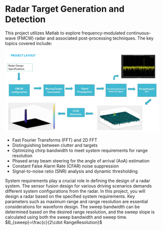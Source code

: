 # Radar Target Generation and Detection

This project utilizes Matlab to explore frequency-modulated continuous-wave (FMCW) radar and associated post-processing techniques. The key topics covered include:

![Project_RADAR](https://github.com/1Px-Vision/Vision-Based-Off-Road-Hazard-Detection-for-Freespace-Navigation/blob/main/Project_Radar_Target_Generation%20_and_Detection/Project_RADAR.jpg)

* Fast Fourier Transforms (FFT) and 2D FFT
* Distinguishing between clutter and targets
* Optimizing chirp bandwidth to meet system requirements for range resolution
* Phased array beam steering for the angle of arrival (AoA) estimation
* Constant False Alarm Rate (CFAR) noise suppression
* Signal-to-noise ratio (SNR) analysis and dynamic thresholding


System requirements play a crucial role in defining the design of a radar system. The sensor fusion design for various driving scenarios demands different system configurations from the radar. In this project, you will design a radar based on the specified system requirements. Key parameters such as maximum range and range resolution are essential considerations for waveform design. The sweep bandwidth can be determined based on the desired range resolution, and the sweep slope is calculated using both the sweep bandwidth and sweep time.
 $B_{sweep}=\frac{c}{2\cdot RangeResolution}$

